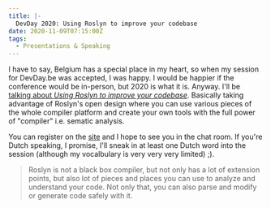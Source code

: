 ```yaml
---
title: |-
  DevDay 2020: Using Roslyn to improve your codebase
date: 2020-11-09T07:15:00Z
tags:
  - Presentations & Speaking
---
```

I have to say, Belgium has a special place in my heart, so when my session for DevDay.be was accepted, I was happy. I would be happier if the conference would be in-person, but 2020 is what it is. Anyway. I'll be [talking about _Using Roslyn to improve your codebase_][1]. Basically taking advantage of Roslyn's open design where you can use various pieces of the whole compiler platform and create your own tools with the full power of "compiler" i.e. sematic analysis.

<!-- excerpt -->

You can register on the [site][2] and I hope to see you in the chat room. If you're Dutch speaking, I promise, I'll sneak in at least one Dutch word into the session (although my vocalbulary is very very very limited) ;). 

> Roslyn is not a black box compiler, but not only has a lot of extension points, but also lot of pieces and places you can use to analyze and understand your code. Not only that, you can also parse and modify or generate code safely with it. 

[1]: https://devday.be/Sessions/Details/114?slug=using-roslyn-to-improve-your-codebase
[2]: https://devday.be/ticket
